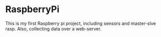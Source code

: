 # RaspberryPi
This is my first Raspberry pi project, including sensors and master-slve rasp. Also, collecting data over a web-server.
